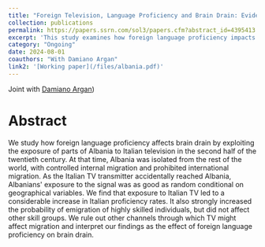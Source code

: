 ```yaml
---
title: "Foreign Television, Language Proficiency and Brain Drain: Evidence from a Natural Experiment"
collection: publications
permalink: https://papers.ssrn.com/sol3/papers.cfm?abstract_id=4395413
excerpt: 'This study examines how foreign language proficiency impacts brain drain by analyzing the accidental exposure of Albanians to Italian TV in the late 20th century. The random exposure led to higher Italian language proficiency and significantly increased emigration among highly skilled individuals, but not among other skill groups, suggesting that language skills play a crucial role in brain drain.'
category: "Ongoing"
date: 2024-08-01
coauthors: "With Damiano Argan"
link2: '[Working paper](/files/albania.pdf)'
---
```


Joint with [Damiano Argan](https://www.damianoargan.com/))

Abstract
=========

We study how foreign language proficiency affects brain drain by exploiting the exposure of parts of Albania to Italian television in the second half of the twentieth century. At that time, Albania was isolated from the rest of the world, with controlled internal migration and prohibited international migration. As the Italian TV transmitter accidentally reached Albania, Albanians' exposure to the signal was as good as random conditional on geographical variables. We find that exposure to Italian TV led to a considerable increase in Italian proficiency rates. It also strongly increased the probability of emigration of highly skilled individuals, but did not affect other skill groups. We rule out other channels through which TV might affect migration and interpret our findings as the effect of foreign language proficiency on brain drain. 